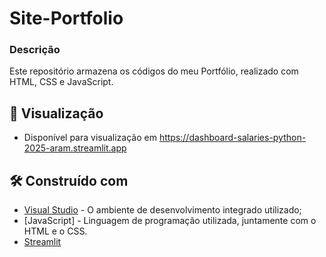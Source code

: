 # Site-Portfolio
### Descrição
Este repositório armazena os códigos do meu Portfólio, realizado com HTML, CSS e JavaScript.

## 👀 Visualização

* Disponível para visualização em https://dashboard-salaries-python-2025-aram.streamlit.app

## 🛠️ Construído com

* [Visual Studio](https://code.visualstudio.com) - O ambiente de desenvolvimento integrado utilizado;
* [JavaScript] - Linguagem de programação utilizada, juntamente com o HTML e o CSS.
* [Streamlit](https://streamlit.io)
